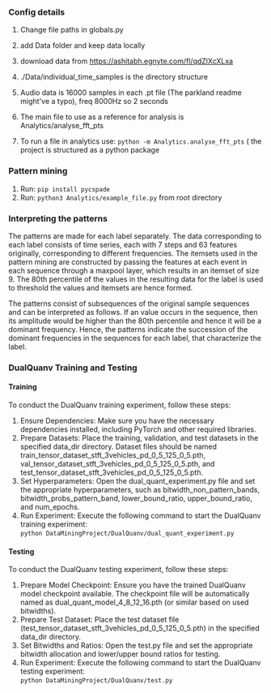 ### Config details 

1. Change file paths in globals.py
2. add Data folder and keep data locally
3. download data from https://ashitabh.egnyte.com/fl/qdZlXcXLxa

4. ./Data/individual_time_samples is the directory structure
5. Audio data is 16000 samples in each .pt file (The parkland readme might've a typo), freq 8000Hz so 2 seconds
6. The main file to use as a reference for analysis is Analytics/analyse_fft_pts
7. To run a file in analytics use: ```python -m Analytics.analyse_fft_pts``` ( the project is structured as a python package

### Pattern mining
1. Run: ```pip install pycspade```
2. Run: ```python3 Analytics/example_file.py``` from root directory

### Interpreting the patterns
The patterns are made for each label separately. The data corresponding to each label consists of time series, each with 7 steps and 63 features originally, corresponding to different frequencies. The itemsets used in the pattern mining are constructed by passing the features at each event in each sequence through a maxpool layer, which results in an itemset of size 9. The 80th percentile of the values in the resulting data for the label is used to threshold the values and itemsets are hence formed. 

The patterns consist of subsequences of the original sample sequences and can be interpreted as follows. If an value occurs in the sequence, then its amplitude would be higher than the 80th percentile and hence it will be a dominant frequency. Hence, the patterns indicate the succession of the dominant frequencies in the sequences for each label, that characterize the label.

### DualQuanv Training and Testing
#### Training
To conduct the DualQuanv training experiment, follow these steps:

1. Ensure Dependencies: Make sure you have the necessary dependencies installed, including PyTorch and other required libraries.
2. Prepare Datasets: Place the training, validation, and test datasets in the specified data_dir directory. Dataset files should be named train_tensor_dataset_stft_3vehicles_pd_0_5_125_0_5.pth, val_tensor_dataset_stft_3vehicles_pd_0_5_125_0_5.pth, and test_tensor_dataset_stft_3vehicles_pd_0_5_125_0_5.pth.
3. Set Hyperparameters: Open the dual_quant_experiment.py file and set the appropriate hyperparameters, such as bitwidth_non_pattern_bands, bitwidth_probs_pattern_band, lower_bound_ratio, upper_bound_ratio, and num_epochs.
4. Run Experiment: Execute the following command to start the DualQuanv training experiment: <br>```python DataMiningProject/DualQuanv/dual_quant_experiment.py```

#### Testing
To conduct the DualQuanv testing experiment, follow these steps:

1. Prepare Model Checkpoint: Ensure you have the trained DualQuanv model checkpoint available. The checkpoint file will be automatically named as dual_quant_model_4_8_12_16.pth (or similar based on used bitwidths).
2. Prepare Test Dataset: Place the test dataset file (test_tensor_dataset_stft_3vehicles_pd_0_5_125_0_5.pth) in the specified data_dir directory.
3. Set Bitwidths and Ratios: Open the test.py file and set the appropriate bitwidth allocation and lower/upper bound ratios for testing.
4. Run Experiment: Execute the following command to start the DualQuanv testing experiment: <br>```python DataMiningProject/DualQuanv/test.py```

